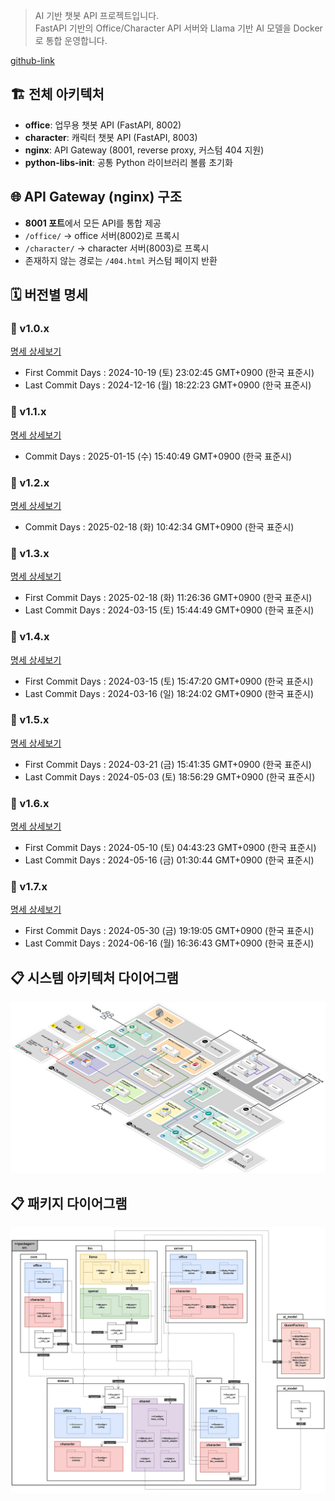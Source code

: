 
> AI 기반 챗봇 API 프로젝트입니다.  
> FastAPI 기반의 Office/Character API 서버와 Llama 기반 AI 모델을 Docker로 통합 운영합니다.

[github-link](https://github.com/TreeNut-KR/ChatBot-AI)

## 🏗️ 전체 아키텍처

- **office**: 업무용 챗봇 API (FastAPI, 8002)
- **character**: 캐릭터 챗봇 API (FastAPI, 8003)
- **nginx**: API Gateway (8001, reverse proxy, 커스텀 404 지원)
- **python-libs-init**: 공통 Python 라이브러리 볼륨 초기화

## 🌐 API Gateway (nginx) 구조

- **8001 포트**에서 모든 API를 통합 제공
- `/office/` → office 서버(8002)로 프록시
- `/character/` → character 서버(8003)로 프록시
- 존재하지 않는 경로는 `/404.html` 커스텀 페이지 반환

## 🗓️ 버전별 명세
### 📄 v1.0.x
<div class="project-link-content">
    <a href="/portfolio/reference/chatbot-ai/version(1.0.x).md" class="project-link-card dark">
        <i class="fas fa-external-link-alt project-link-icon"></i>
        <span class="project-link-text">명세 상세보기</span>
    </a>
</div>

- First Commit Days : 2024-10-19 (토) 23:02:45 GMT+0900 (한국 표준시)
- Last Commit Days : 2024-12-16 (월) 18:22:23 GMT+0900 (한국 표준시)

### 📄 v1.1.x
<div class="project-link-content">
    <a href="/portfolio/reference/chatbot-ai/version(1.1.x).md" class="project-link-card dark">
        <i class="fas fa-external-link-alt project-link-icon"></i>
        <span class="project-link-text">명세 상세보기</span>
    </a>
</div>

- Commit Days : 2025-01-15 (수) 15:40:49 GMT+0900 (한국 표준시)

### 📄 v1.2.x
<div class="project-link-content">
    <a href="/portfolio/reference/chatbot-ai/version(1.2.x).md" class="project-link-card dark">
        <i class="fas fa-external-link-alt project-link-icon"></i>
        <span class="project-link-text">명세 상세보기</span>
    </a>
</div>

- Commit Days : 2025-02-18 (화) 10:42:34 GMT+0900 (한국 표준시)

### 📄 v1.3.x
<div class="project-link-content">
    <a href="/portfolio/reference/chatbot-ai/version(1.3.x).md" class="project-link-card dark">
        <i class="fas fa-external-link-alt project-link-icon"></i>
        <span class="project-link-text">명세 상세보기</span>
    </a>
</div>

- First Commit Days : 2025-02-18 (화) 11:26:36 GMT+0900 (한국 표준시)
- Last Commit Days : 2024-03-15 (토) 15:44:49 GMT+0900 (한국 표준시)

### 📄 v1.4.x
<div class="project-link-content">
    <a href="/portfolio/reference/chatbot-ai/version(1.4.x).md" class="project-link-card dark">
        <i class="fas fa-external-link-alt project-link-icon"></i>
        <span class="project-link-text">명세 상세보기</span>
    </a>
</div>

- First Commit Days : 2024-03-15 (토) 15:47:20 GMT+0900 (한국 표준시)
- Last Commit Days : 2024-03-16 (일) 18:24:02 GMT+0900 (한국 표준시)

### 📄 v1.5.x
<div class="project-link-content">
    <a href="/portfolio/reference/chatbot-ai/version(1.5.x).md" class="project-link-card dark">
        <i class="fas fa-external-link-alt project-link-icon"></i>
        <span class="project-link-text">명세 상세보기</span>
    </a>
</div>

- First Commit Days : 2024-03-21 (금) 15:41:35 GMT+0900 (한국 표준시)
- Last Commit Days : 2024-05-03 (토) 18:56:29 GMT+0900 (한국 표준시)

### 📄 v1.6.x
<div class="project-link-content">
    <a href="/portfolio/reference/chatbot-ai/version(1.6.x).md" class="project-link-card dark">
        <i class="fas fa-external-link-alt project-link-icon"></i>
        <span class="project-link-text">명세 상세보기</span>
    </a>
</div>

- First Commit Days : 2024-05-10 (토) 04:43:23 GMT+0900 (한국 표준시)
- Last Commit Days : 2024-05-16 (금) 01:30:44 GMT+0900 (한국 표준시)

### 📄 v1.7.x
<div class="project-link-content">
    <a href="/portfolio/reference/chatbot-ai/version(1.7.x).md" class="project-link-card dark">
        <i class="fas fa-external-link-alt project-link-icon"></i>
        <span class="project-link-text">명세 상세보기</span>
    </a>
</div>

- First Commit Days : 2024-05-30 (금) 19:19:05 GMT+0900 (한국 표준시)
- Last Commit Days : 2024-06-16 (월) 16:36:43 GMT+0900 (한국 표준시)

## 📋 시스템 아키텍처 다이어그램
![System-Architecture-Diagram-ChatBot](/images/System-Architecture-Diagram-ChatBot.webp)

## 📋 패키지 다이어그램 
![Package-Diagram-ChatBot(AI)](/images/Package-Diagram-ChatBot(AI).webp)
